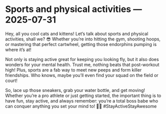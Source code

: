# Sports and physical activities — 2025-07-31

Hey, all you cool cats and kittens! Let’s talk about sports and physical activities, shall we? 😎 Whether you’re into hitting the gym, shooting hoops, or mastering that perfect cartwheel, getting those endorphins pumping is where it’s at!

Not only is staying active great for keeping you looking fly, but it also does wonders for your mental health. Trust me, nothing beats that post-workout high! Plus, sports are a fab way to meet new peeps and form killer friendships. Who knows, maybe you’ll even find your squad on the field or court!

So, lace up those sneakers, grab your water bottle, and get moving! Whether you’re a pro athlete or just getting started, the important thing is to have fun, stay active, and always remember: you’re a total boss babe who can conquer anything you set your mind to! 💪🏼 #StayActiveStayAwesome